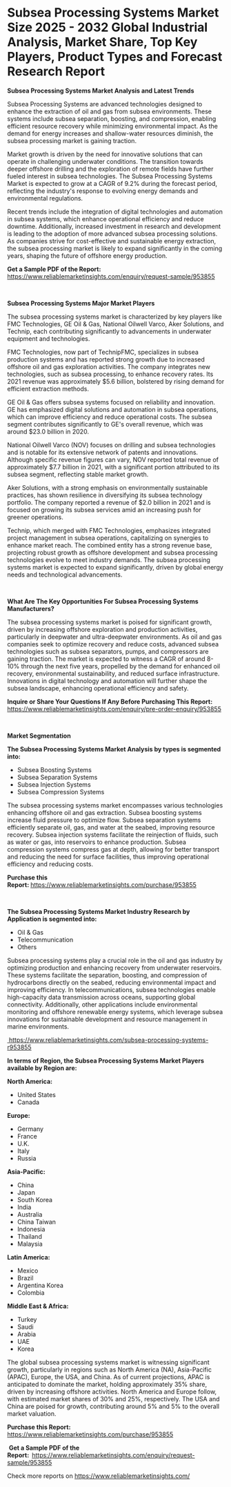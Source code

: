 <p><h1>Subsea Processing Systems Market Size 2025 - 2032 Global Industrial Analysis, Market Share, Top Key Players, Product Types and Forecast Research Report</h1></p><p><strong>Subsea Processing Systems Market Analysis and Latest Trends</strong></p>
<p><p>Subsea Processing Systems are advanced technologies designed to enhance the extraction of oil and gas from subsea environments. These systems include subsea separation, boosting, and compression, enabling efficient resource recovery while minimizing environmental impact. As the demand for energy increases and shallow-water resources diminish, the subsea processing market is gaining traction.</p><p>Market growth is driven by the need for innovative solutions that can operate in challenging underwater conditions. The transition towards deeper offshore drilling and the exploration of remote fields have further fueled interest in subsea technologies. The Subsea Processing Systems Market is expected to grow at a CAGR of 9.2% during the forecast period, reflecting the industry's response to evolving energy demands and environmental regulations.</p><p>Recent trends include the integration of digital technologies and automation in subsea systems, which enhance operational efficiency and reduce downtime. Additionally, increased investment in research and development is leading to the adoption of more advanced subsea processing solutions. As companies strive for cost-effective and sustainable energy extraction, the subsea processing market is likely to expand significantly in the coming years, shaping the future of offshore energy production.</p></p>
<p><strong>Get a Sample PDF of the Report:&nbsp;</strong> <a href="https://www.reliablemarketinsights.com/enquiry/request-sample/953855?utm_campaign=2214&utm_medium=2&utm_source=Github&utm_content=ia&utm_term=07032025&utm_id=subsea-processing-systems">https://www.reliablemarketinsights.com/enquiry/request-sample/953855</a></p>
<p>&nbsp;</p>
<p><strong>Subsea Processing Systems Major Market Players</strong></p>
<p><p>The subsea processing systems market is characterized by key players like FMC Technologies, GE Oil & Gas, National Oilwell Varco, Aker Solutions, and Technip, each contributing significantly to advancements in underwater equipment and technologies.</p><p>FMC Technologies, now part of TechnipFMC, specializes in subsea production systems and has reported strong growth due to increased offshore oil and gas exploration activities. The company integrates new technologies, such as subsea processing, to enhance recovery rates. Its 2021 revenue was approximately $5.6 billion, bolstered by rising demand for efficient extraction methods.</p><p>GE Oil & Gas offers subsea systems focused on reliability and innovation. GE has emphasized digital solutions and automation in subsea operations, which can improve efficiency and reduce operational costs. The subsea segment contributes significantly to GE's overall revenue, which was around $23.0 billion in 2020.</p><p>National Oilwell Varco (NOV) focuses on drilling and subsea technologies and is notable for its extensive network of patents and innovations. Although specific revenue figures can vary, NOV reported total revenue of approximately $7.7 billion in 2021, with a significant portion attributed to its subsea segment, reflecting stable market growth. </p><p>Aker Solutions, with a strong emphasis on environmentally sustainable practices, has shown resilience in diversifying its subsea technology portfolio. The company reported a revenue of $2.0 billion in 2021 and is focused on growing its subsea services amid an increasing push for greener operations.</p><p>Technip, which merged with FMC Technologies, emphasizes integrated project management in subsea operations, capitalizing on synergies to enhance market reach. The combined entity has a strong revenue base, projecting robust growth as offshore development and subsea processing technologies evolve to meet industry demands. The subsea processing systems market is expected to expand significantly, driven by global energy needs and technological advancements.</p></p>
<p>&nbsp;</p>
<p><strong>What Are The Key Opportunities For Subsea Processing Systems Manufacturers?</strong></p>
<p><p>The subsea processing systems market is poised for significant growth, driven by increasing offshore exploration and production activities, particularly in deepwater and ultra-deepwater environments. As oil and gas companies seek to optimize recovery and reduce costs, advanced subsea technologies such as subsea separators, pumps, and compressors are gaining traction. The market is expected to witness a CAGR of around 8-10% through the next five years, propelled by the demand for enhanced oil recovery, environmental sustainability, and reduced surface infrastructure. Innovations in digital technology and automation will further shape the subsea landscape, enhancing operational efficiency and safety.</p></p>
<p><strong>Inquire or Share Your Questions If Any Before Purchasing This Report:</strong> <a href="https://www.reliablemarketinsights.com/enquiry/pre-order-enquiry/953855?utm_campaign=2214&utm_medium=2&utm_source=Github&utm_content=ia&utm_term=07032025&utm_id=subsea-processing-systems">https://www.reliablemarketinsights.com/enquiry/pre-order-enquiry/953855</a></p>
<p>&nbsp;</p>
<p><strong>Market Segmentation</strong></p>
<p><strong>The Subsea Processing Systems Market Analysis by types is segmented into:</strong></p>
<p><ul><li>Subsea Boosting Systems</li><li>Subsea Separation Systems</li><li>Subsea Injection Systems</li><li>Subsea Compression Systems</li></ul></p>
<p><p>The subsea processing systems market encompasses various technologies enhancing offshore oil and gas extraction. Subsea boosting systems increase fluid pressure to optimize flow. Subsea separation systems efficiently separate oil, gas, and water at the seabed, improving resource recovery. Subsea injection systems facilitate the reinjection of fluids, such as water or gas, into reservoirs to enhance production. Subsea compression systems compress gas at depth, allowing for better transport and reducing the need for surface facilities, thus improving operational efficiency and reducing costs.</p></p>
<p><strong>Purchase this Report:&nbsp;</strong><a href="https://www.reliablemarketinsights.com/purchase/953855?utm_campaign=2214&utm_medium=2&utm_source=Github&utm_content=ia&utm_term=07032025&utm_id=subsea-processing-systems">https://www.reliablemarketinsights.com/purchase/953855</a></p>
<p>&nbsp;</p>
<p><strong>The Subsea Processing Systems Market Industry Research by Application is segmented into:</strong></p>
<p><ul><li>Oil & Gas</li><li>Telecommunication</li><li>Others</li></ul></p>
<p><p>Subsea processing systems play a crucial role in the oil and gas industry by optimizing production and enhancing recovery from underwater reservoirs. These systems facilitate the separation, boosting, and compression of hydrocarbons directly on the seabed, reducing environmental impact and improving efficiency. In telecommunications, subsea technologies enable high-capacity data transmission across oceans, supporting global connectivity. Additionally, other applications include environmental monitoring and offshore renewable energy systems, which leverage subsea innovations for sustainable development and resource management in marine environments.</p></p>
<p><a href="https://www.reliablemarketinsights.com/subsea-processing-systems-r953855?utm_campaign=2214&utm_medium=2&utm_source=Github&utm_content=ia&utm_term=07032025&utm_id=subsea-processing-systems">&nbsp;https://www.reliablemarketinsights.com/subsea-processing-systems-r953855</a></p>
<p><strong>In terms of Region, the Subsea Processing Systems Market Players available by Region are:</strong></p>
<p>
    <p> <strong> North America: </strong>
        <ul>
            <li>United States</li>
            <li>Canada</li>
        </ul>
        </p> 
    <p> <strong> Europe: </strong>
        <ul>
            <li>Germany</li>
            <li>France</li>
            <li>U.K.</li>
            <li>Italy</li>
            <li>Russia</li>
        </ul>
        </p> 
    <p> <strong> Asia-Pacific: </strong>
        <ul>
            <li>China</li>
            <li>Japan</li>
            <li>South Korea</li>
            <li>India</li>
            <li>Australia</li>
            <li>China Taiwan</li>
            <li>Indonesia</li>
            <li>Thailand</li>
            <li>Malaysia</li>
        </ul>
        </p> 
    <p> <strong> Latin America: </strong>
        <ul>
            <li>Mexico</li>
            <li>Brazil</li>
            <li>Argentina Korea</li>
            <li>Colombia</li>
        </ul>
        </p> 
    <p> <strong> Middle East & Africa: </strong>
        <ul>
            <li>Turkey</li>
            <li>Saudi</li>
            <li>Arabia</li>
            <li>UAE</li>
            <li>Korea</li>
        </ul>
    </p>
    </p>
<p><p>The global subsea processing systems market is witnessing significant growth, particularly in regions such as North America (NA), Asia-Pacific (APAC), Europe, the USA, and China. As of current projections, APAC is anticipated to dominate the market, holding approximately 35% share, driven by increasing offshore activities. North America and Europe follow, with estimated market shares of 30% and 25%, respectively. The USA and China are poised for growth, contributing around 5% and 5% to the overall market valuation. </p></p>
<p><strong>Purchase this Report: </strong><a href="https://www.reliablemarketinsights.com/purchase/953855?utm_campaign=2214&utm_medium=2&utm_source=Github&utm_content=ia&utm_term=07032025&utm_id=subsea-processing-systems">https://www.reliablemarketinsights.com/purchase/953855</a></p>
<p>&nbsp;<strong>Get a Sample PDF of the Report:&nbsp;&nbsp;</strong><a href="https://www.reliablemarketinsights.com/enquiry/request-sample/953855?utm_campaign=2214&utm_medium=2&utm_source=Github&utm_content=ia&utm_term=07032025&utm_id=subsea-processing-systems">https://www.reliablemarketinsights.com/enquiry/request-sample/953855</a></p>
<p><strong></strong></p>
<p>Check more reports on <a href="https://www.reliablemarketinsights.com/?utm_campaign=2214&utm_medium=2&utm_source=Github&utm_content=ia&utm_term=07032025&utm_id=subsea-processing-systems">https://www.reliablemarketinsights.com/</a></p>